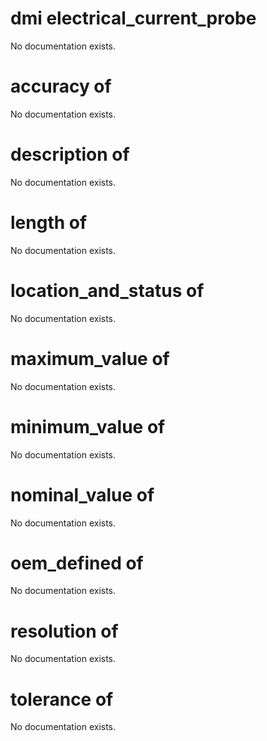 # dmi electrical_current_probe

No documentation exists.

# accuracy of <dmi electrical_current_probe>

No documentation exists.

# description of <dmi electrical_current_probe>

No documentation exists.

# length of <dmi electrical_current_probe>

No documentation exists.

# location_and_status of <dmi electrical_current_probe>

No documentation exists.

# maximum_value of <dmi electrical_current_probe>

No documentation exists.

# minimum_value of <dmi electrical_current_probe>

No documentation exists.

# nominal_value of <dmi electrical_current_probe>

No documentation exists.

# oem_defined of <dmi electrical_current_probe>

No documentation exists.

# resolution of <dmi electrical_current_probe>

No documentation exists.

# tolerance of <dmi electrical_current_probe>

No documentation exists.
